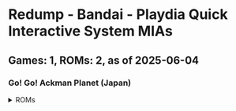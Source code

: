 # Redump - Bandai - Playdia Quick Interactive System MIAs
## Games: 1, ROMs: 2, as of 2025-06-04

### Go! Go! Ackman Planet (Japan)
<details>
<summary>ROMs</summary>

- Go! Go! Ackman Planet (Japan) (Track 1).bin, CRC: 1cbf2c16
- Go! Go! Ackman Planet (Japan) (Track 2).bin, CRC: f1974e93
</details>

